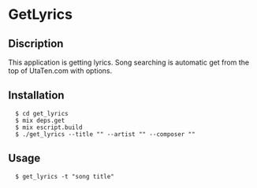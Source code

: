 # GetLyrics
## Discription
  This application is getting lyrics.
  Song searching is automatic get from the top of UtaTen.com with options.

## Installation
``` shell
  $ cd get_lyrics
  $ mix deps.get
  $ mix escript.build
  $ ./get_lyrics --title "" --artist "" --composer ""
```
## Usage
``` shell
  $ get_lyrics -t "song title"
```

